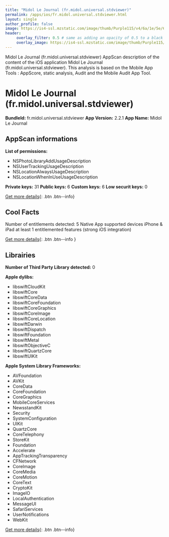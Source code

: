 ```yaml
---
title: "Midol Le Journal (fr.midol.universal.stdviewer)"
permalink: /apps/ios/fr.midol.universal.stdviewer.html
layout: single
author_profile: false
image: https://is4-ssl.mzstatic.com/image/thumb/Purple115/v4/6a/1e/5e/6a1e5eea-2743-2721-051b-2398a1646273/AppIcon-0-0-1x_U007emarketing-0-0-0-7-0-0-sRGB-0-0-0-GLES2_U002c0-512MB-85-220-0-0.png/512x512bb.jpg
header: 
     overlay_filter: 0.5 # same as adding an opacity of 0.5 to a black background
     overlay_image: https://is4-ssl.mzstatic.com/image/thumb/Purple115/v4/6a/1e/5e/6a1e5eea-2743-2721-051b-2398a1646273/AppIcon-0-0-1x_U007emarketing-0-0-0-7-0-0-sRGB-0-0-0-GLES2_U002c0-512MB-85-220-0-0.png/512x512bb.jpg
---
```

Midol Le Journal (fr.midol.universal.stdviewer) AppScan description of the content of the iOS application Midol Le Journal (fr.midol.universal.stdviewer). This analysis is based on the Mobile App Tools : AppScore, static analysis, Audit and the Mobile Audit App Tool.

# Midol Le Journal (fr.midol.universal.stdviewer)

**BundleId:** fr.midol.universal.stdviewer
**App Version:** 2.2.1
**App Name:** Midol Le Journal


## AppScan informations 

**List of permissions:** 
- NSPhotoLibraryAddUsageDescription
- NSUserTrackingUsageDescription
- NSLocationAlwaysUsageDescription
- NSLocationWhenInUseUsageDescription
  
  
**Private keys:** 31
**Public keys:** 6
**Custom keys:** 6
**Low securit keys:** 0
  
[Get more details](/pricing.html){: .btn .btn--info}

## Cool Facts

Number of entitlements detected: 5
Native App
supported devices iPhone & iPad
at least 1 entitlemented features (strong iOS integration)
  
[Get more details](/pricing.html){: .btn .btn--info }

## Librairies 
**Number of Third Party Library detected:** 0


**Apple dylibs:**
- libswiftCloudKit
- libswiftCore
- libswiftCoreData
- libswiftCoreFoundation
- libswiftCoreGraphics
- libswiftCoreImage
- libswiftCoreLocation
- libswiftDarwin
- libswiftDispatch
- libswiftFoundation
- libswiftMetal
- libswiftObjectiveC
- libswiftQuartzCore
- libswiftUIKit


**Apple System Library Frameworks:**
- AVFoundation
- AVKit
- CoreData
- CoreFoundation
- CoreGraphics
- MobileCoreServices
- NewsstandKit
- Security
- SystemConfiguration
- UIKit
- QuartzCore
- CoreTelephony
- StoreKit
- Foundation
- Accelerate
- AppTrackingTransparency
- CFNetwork
- CoreImage
- CoreMedia
- CoreMotion
- CoreText
- CryptoKit
- ImageIO
- LocalAuthentication
- MessageUI
- SafariServices
- UserNotifications
- WebKit


  
[Get more details](/pricing.html){: .btn .btn--info}

